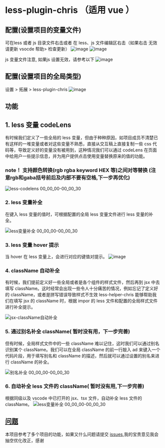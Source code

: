 # less-plugin-chris （适用 vue ）


## 配置(设置项目的变量文件)

可在less 或者 js 目录文件右击或者 在 less、js 文件编辑区右击（如果右击 无效 请更新 vsocde  帮助> 检查更新）
![image](https://user-images.githubusercontent.com/23721492/217176324-cedb0dfe-b011-4c16-a623-950a5bcc370b.png)
![image](https://user-images.githubusercontent.com/23721492/217176425-5bb0f2e8-368b-4c03-bcfa-2671003ae6a1.png)

 js 变量文件注意, 如果js 设置无效，请参考以下
 ![image](https://user-images.githubusercontent.com/23721492/220287757-dd8581fa-df36-4758-bd17-e3852326cb35.png)

 

## 配置(设置项目的全局类型)

设置 > 拓展 > less-plugin-chris
![image](https://user-images.githubusercontent.com/23721492/217234363-da9d894e-1816-44ae-bf2d-7915577ecc61.png)



## 功能

## 1. less 变量 codeLens

有时候我们定义了一些全局的 less 变量，但由于种种原因，如项目成员不清楚已有这样的一堆变量或者对这些变量不熟悉，直接从交互稿上直接复制一些 css 代码等，导致定义好的变量没有被用到，这种情况我们可以通过 codeLens 在页面中给用户一些提示信息，并为用户提供点击使用变量替换原来的值的功能。

### note！   支持颜色转换(rgb rgba keyword HEX 等)之间对等替换 (注意rgb和gaba括号前后及内部不要有空格,下一步再优化)

![less-codelens 00_00_00-00_00_30](https://user-images.githubusercontent.com/23721492/218014484-b8fe64cb-deee-4f9d-9c22-ae034c2b5700.gif)


### 2. less 变量补全

在键入 less 变量的值时，可根据配置的全局 less 变量文件进行 less 变量的补全。

![less变量补全 00_00_00-00_00_30](https://user-images.githubusercontent.com/23721492/218014522-4ef3b67d-bc45-461d-b99b-05c35edd7917.gif)

### 3. less 变量 hover 提示

当 hover 在 less 变量上，会进行对应的键值对提示。
![image](https://user-images.githubusercontent.com/23721492/220515048-f55ca5d8-5b24-47be-911b-2c8f1c69ad98.png)



### 4. className 自动补全

有时候，我们提前定义好一些全局或者是各个组件的样式文件，然后再到 jsx 中去填写 className。这时经常会出现一些令人十分痛苦的情况，例如忘记了定义好的 className，或者是拼写错误导致样式不生效 less-helper-chris 能够帮助我们在填写 jsx 的 className 时，根据 impor 的 less 文件和配置的全局样式文件进行补全提示。

![jsx-className自动补全](https://user-images.githubusercontent.com/23721492/218014579-912fc685-d715-4120-a770-b017bfbd91fb.gif)

### 5. 通过别名补全 className( 暂时没有用，下一步完善)

但有时候，全局样式文件中的一些 className 难以记住，这时我们可以通过别名识别某个 className。我们可以在全局 className 的前一行敲入 ad 来键入一个代码片段，用于填写别名和 className 的描述，然后就可以通过设置的别名来进行 className 的补全。



![别名补全 00_00_00-00_00_30](https://user-images.githubusercontent.com/23721492/218014607-4d2535fb-c26d-42c7-8562-6afb142c3807.gif)

### 6. 自动补全 less 文件的 className( 暂时没有用,下一步完善)

根据同级以及 vscode 中已打开的 jsx、tsx 文件，自动补全 less 文件的 className。
![less变量补全 00_00_00-00_00_30](https://user-images.githubusercontent.com/23721492/218014636-2a14eca0-7971-4817-8c32-1391f1c59432.gif)



## [问题](https://github.com/myNameCao/less-helper-chris/issues)
本项目参考了多个项目的功能，如果又什么问题请提交 [issues](https://github.com/myNameCao/less-helper-chris/issues),我的宝贵意见我会抽空优化改正，感谢
 